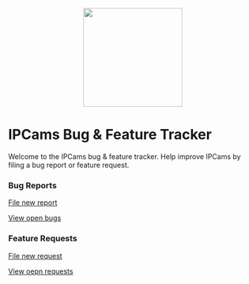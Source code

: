 <p align="center">
  <img src="https://ipcams.net/media/icon.png" width=200 />
</p>

# IPCams Bug & Feature Tracker
Welcome to the IPCams bug & feature tracker. Help improve IPCams by filing a bug report or feature request.

### Bug Reports
[File new report](https://github.com/IPCams/BugTracker/issues/new?assignees=&labels=bug&template=bug_report.md&title=)

[View open bugs](https://github.com/IPCams/BugTracker/labels/bug)

### Feature Requests
[File new request](https://github.com/IPCams/BugTracker/issues/new?assignees=&labels=enhancement&template=feature_request.md&title=)

[View oepn requests](https://github.com/IPCams/BugTracker/labels/enhancement)
